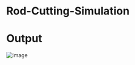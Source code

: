 # Rod-Cutting-Simulation















# Output
![image](https://github.com/user-attachments/assets/71ae520a-29a0-4e5e-9f78-08130032a22b)
